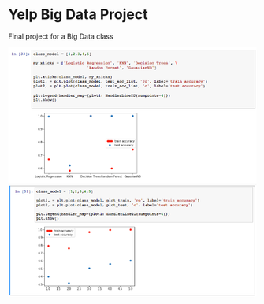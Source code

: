 # Yelp Big Data Project
Final project for a Big Data class

<img src='https://github.com/jessica-s-yang/YelpBigDataProject/blob/master/AllPlotsSol.tiff' title='AllPlots' width='' alt='AllPlots' />

<img src='https://github.com/jessica-s-yang/YelpBigDataProject/blob/master/RandForestSol_plot.tiff' title='RandForest' width='' alt='RandForest' />
